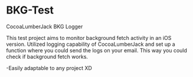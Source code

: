 # BKG-Test
CocoaLumberJack BKG Logger

This test project aims to monitor background fetch activity in an iOS version. Utilized logging capability of CocoaLumberJack and set up a function where you could send the logs on your email. This way you could check if background fetch works.

-Easily adaptable to any project XD
